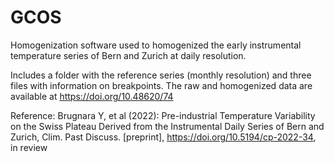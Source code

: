 # GCOS
Homogenization software used to homogenized the early instrumental temperature series of Bern and Zurich at daily resolution.

Includes a folder with the reference series (monthly resolution) and three files with information on breakpoints.
The raw and homogenized data are available at https://doi.org/10.48620/74

Reference:
Brugnara Y, et al (2022): Pre-industrial Temperature Variability on the Swiss Plateau Derived from the Instrumental Daily Series of Bern and Zurich, Clim. Past Discuss. [preprint], https://doi.org/10.5194/cp-2022-34, in review
